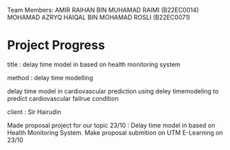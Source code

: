 Team Members:
AMIR RAIHAN BIN MUHAMAD RAIMI (B22EC0014)
MOHAMAD AZRYQ HAIQAL BIN MOHAMAD ROSLI (B22EC0071)

# Project Progress 

title : 
delay time model in based on health monitoring system

method : delay time modelling

 delay time model in cardiovascular prediction using deley timemodeling to predict
cardiovascular failrue condition

client : Sir Hairudin

Made proposal project for our topic 23/10 : Delay time model in based on Health Monitoring System. 
Make proposal submition on UTM E-Learning on 23/10
